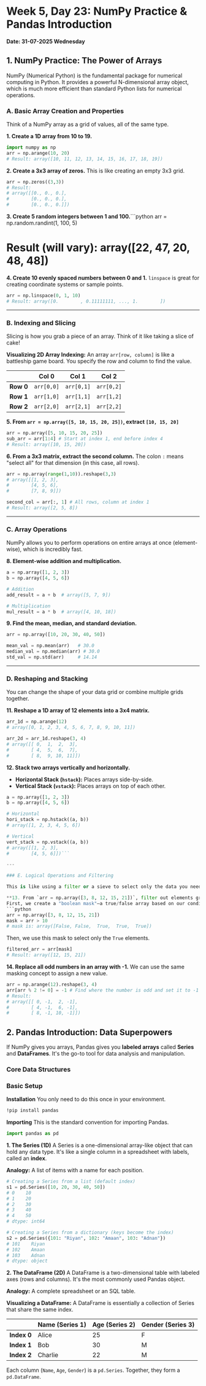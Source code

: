 # Week 5, Day 23: NumPy Practice & Pandas Introduction

**Date: 31-07-2025 Wednesday**
## 1. NumPy Practice: The Power of Arrays

NumPy (Numerical Python) is the fundamental package for numerical computing in Python. It provides a powerful N-dimensional array object, which is much more efficient than standard Python lists for numerical operations.

### A. Basic Array Creation and Properties

Think of a NumPy array as a grid of values, all of the same type.

**1. Create a 1D array from 10 to 19.**
```python
import numpy as np
arr = np.arange(10, 20)
# Result: array([10, 11, 12, 13, 14, 15, 16, 17, 18, 19])
```

**2. Create a 3x3 array of zeros.**
This is like creating an empty 3x3 grid.
```python
arr = np.zeros((3,3))
# Result:
# array([[0., 0., 0.],
#        [0., 0., 0.],
#        [0., 0., 0.]])
```

**3. Create 5 random integers between 1 and 100.**```python
arr = np.random.randint(1, 100, 5)

# Result (will vary): array([22, 47, 20, 48, 48])


**4. Create 10 evenly spaced numbers between 0 and 1.**
`linspace` is great for creating coordinate systems or sample points.

```python
arr = np.linspace(0, 1, 10)
# Result: array([0.        , 0.11111111, ..., 1.        ])
```

---

### B. Indexing and Slicing

Slicing is how you grab a piece of an array. Think of it like taking a slice of cake!

**Visualizing 2D Array Indexing:**
An array `arr[row, column]` is like a battleship game board. You specify the row and column to find the value.

| | Col 0 | Col 1 | Col 2 |
| :--- | :--: | :--: | :--: |
| **Row 0**| `arr[0,0]` | `arr[0,1]` | `arr[0,2]` |
| **Row 1**| `arr[1,0]` | `arr[1,1]` | `arr[1,2]` |
| **Row 2**| `arr[2,0]` | `arr[2,1]` | `arr[2,2]` |

**5. From `arr = np.array([5, 10, 15, 20, 25])`, extract `[10, 15, 20]`**
```python
arr = np.array([5, 10, 15, 20, 25])
sub_arr = arr[1:4] # Start at index 1, end before index 4
# Result: array([10, 15, 20])
```

**6. From a 3x3 matrix, extract the second column.**
The colon `:` means "select all" for that dimension (in this case, all rows).
```python
arr = np.array(range(1,10)).reshape(3,3)
# array([[1, 2, 3],
#        [4, 5, 6],
#        [7, 8, 9]])

second_col = arr[:, 1] # All rows, column at index 1
# Result: array([2, 5, 8])
```

---

### C. Array Operations

NumPy allows you to perform operations on entire arrays at once (element-wise), which is incredibly fast.

**8. Element-wise addition and multiplication.**
```python
a = np.array([1, 2, 3])
b = np.array([4, 5, 6])

# Addition
add_result = a + b  # array([5, 7, 9])

# Multiplication
mul_result = a * b  # array([4, 10, 18])
```

**9. Find the mean, median, and standard deviation.**
```python
arr = np.array([10, 20, 30, 40, 50])

mean_val = np.mean(arr)   # 30.0
median_val = np.median(arr) # 30.0
std_val = np.std(arr)     # 14.14
```

---

### D. Reshaping and Stacking

You can change the shape of your data grid or combine multiple grids together.

**11. Reshape a 1D array of 12 elements into a 3x4 matrix.**
```python
arr_1d = np.arange(12)
# array([0, 1, 2, 3, 4, 5, 6, 7, 8, 9, 10, 11])

arr_2d = arr_1d.reshape(3, 4)
# array([[ 0,  1,  2,  3],
#        [ 4,  5,  6,  7],
#        [ 8,  9, 10, 11]])
```

**12. Stack two arrays vertically and horizontally.**

*   **Horizontal Stack (`hstack`):** Places arrays side-by-side.
*   **Vertical Stack (`vstack`):** Places arrays on top of each other.

```python
a = np.array([1, 2, 3])
b = np.array([4, 5, 6])

# Horizontal
hori_stack = np.hstack((a, b))
# array([1, 2, 3, 4, 5, 6])

# Vertical
vert_stack = np.vstack((a, b))
# array([[1, 2, 3],
#        [4, 5, 6]])```

---

### E. Logical Operations and Filtering

This is like using a filter or a sieve to select only the data you need based on a condition.

**13. From `arr = np.array([3, 8, 12, 15, 21])`, filter out elements greater than 10.**
First, we create a "boolean mask"—a true/false array based on our condition.
```python
arr = np.array([3, 8, 12, 15, 21])
mask = arr > 10
# mask is: array([False, False,  True,  True,  True])
```
Then, we use this mask to select only the `True` elements.
```python
filtered_arr = arr[mask]
# Result: array([12, 15, 21])
```

**14. Replace all odd numbers in an array with -1.**
We can use the same masking concept to assign a new value.
```python
arr = np.arange(12).reshape(3, 4)
arr[arr % 2 != 0] = -1 # Find where the number is odd and set it to -1
# Result:
# array([[ 0, -1,  2, -1],
#        [ 4, -1,  6, -1],
#        [ 8, -1, 10, -1]])
```

## 2. Pandas Introduction: Data Superpowers

If NumPy gives you arrays, Pandas gives you **labeled arrays** called **Series** and **DataFrames**. It's the go-to tool for data analysis and manipulation.

### Core Data Structures

### Basic Setup

**Installation**
You only need to do this once in your environment.
```bash
!pip install pandas
```

**Importing**
This is the standard convention for importing Pandas.
```python
import pandas as pd
```

**1. The Series (1D)**
A Series is a one-dimensional array-like object that can hold any data type. It's like a single column in a spreadsheet with labels, called an **index**.

**Analogy:** A list of items with a name for each position.

```python
# Creating a Series from a list (default index)
s1 = pd.Series([10, 20, 30, 40, 50])
# 0    10
# 1    20
# 2    30
# 3    40
# 4    50
# dtype: int64

# Creating a Series from a dictionary (keys become the index)
s2 = pd.Series({101: "Riyan", 102: "Amaan", 103: "Adnan"})
# 101    Riyan
# 102    Amaan
# 103    Adnan
# dtype: object
```

**2. The DataFrame (2D)**
A DataFrame is a two-dimensional table with labeled axes (rows and columns). It's the most commonly used Pandas object.

**Analogy:** A complete spreadsheet or an SQL table.

**Visualizing a DataFrame:** A DataFrame is essentially a collection of Series that share the same index.

| | Name (Series 1) | Age (Series 2) | Gender (Series 3) |
| :--- | :--- | :-- | :--- |
| **Index 0**| Alice | 25 | F |
| **Index 1**| Bob | 30 | M |
| **Index 2**| Charlie | 22 | M |

Each column (`Name`, `Age`, `Gender`) is a `pd.Series`. Together, they form a `pd.DataFrame`.